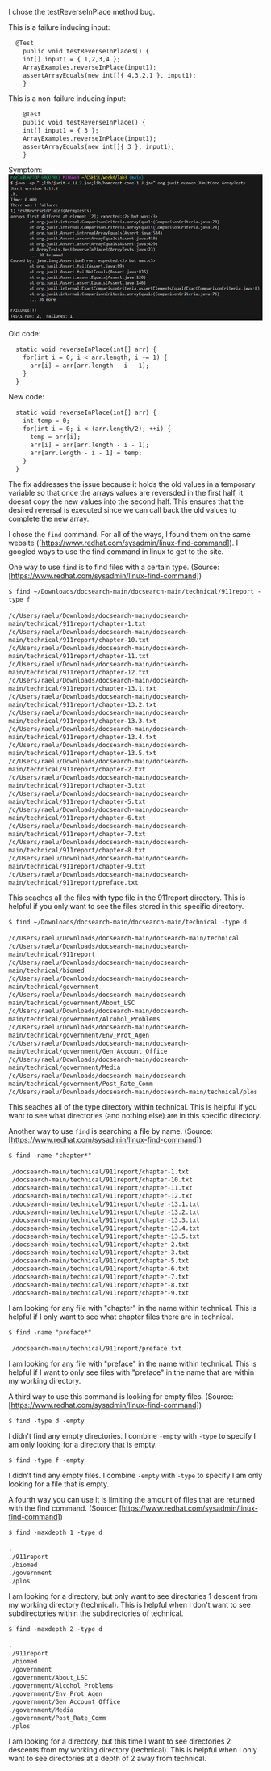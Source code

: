 I chose the testReverseInPlace method bug.

This is a failure inducing input:  
```
  @Test 
	public void testReverseInPlace3() {
    int[] input1 = { 1,2,3,4 };
    ArrayExamples.reverseInPlace(input1);
    assertArrayEquals(new int[]{ 4,3,2,1 }, input1);
	}
```  
This is a non-failure inducing input:  
```
	@Test 
	public void testReverseInPlace() {
    int[] input1 = { 3 };
    ArrayExamples.reverseInPlace(input1);
    assertArrayEquals(new int[]{ 3 }, input1);
	}
```

Symptom:
![Image](lab3_tests.png)  
  
Old code:
```
  static void reverseInPlace(int[] arr) {
    for(int i = 0; i < arr.length; i += 1) {
      arr[i] = arr[arr.length - i - 1];
    }
  }
```

New code:
```
  static void reverseInPlace(int[] arr) {
    int temp = 0;
    for(int i = 0; i < (arr.length/2); ++i) {
      temp = arr[i];
      arr[i] = arr[arr.length - i - 1];
      arr[arr.length - i - 1] = temp;
    }
  }
```  
  
  
The fix addresses the issue because it holds the old values in a temporary variable so that once the arrays values are reversded in the first half, it doesnt copy the new values into the second half. 
This ensures that the desired reversal is executed since we can call back the old values to complete the new array.  



I chose the `find` command. For all of the ways, I found them on the same website ([https://www.redhat.com/sysadmin/linux-find-command]). I googled ways to use the find command in linux to get to the site.

One way to use `find` is to find files with a certain type. (Source: [https://www.redhat.com/sysadmin/linux-find-command])
```
$ find ~/Downloads/docsearch-main/docsearch-main/technical/911report -type f

/c/Users/raelu/Downloads/docsearch-main/docsearch-main/technical/911report/chapter-1.txt
/c/Users/raelu/Downloads/docsearch-main/docsearch-main/technical/911report/chapter-10.txt
/c/Users/raelu/Downloads/docsearch-main/docsearch-main/technical/911report/chapter-11.txt
/c/Users/raelu/Downloads/docsearch-main/docsearch-main/technical/911report/chapter-12.txt
/c/Users/raelu/Downloads/docsearch-main/docsearch-main/technical/911report/chapter-13.1.txt
/c/Users/raelu/Downloads/docsearch-main/docsearch-main/technical/911report/chapter-13.2.txt
/c/Users/raelu/Downloads/docsearch-main/docsearch-main/technical/911report/chapter-13.3.txt
/c/Users/raelu/Downloads/docsearch-main/docsearch-main/technical/911report/chapter-13.4.txt
/c/Users/raelu/Downloads/docsearch-main/docsearch-main/technical/911report/chapter-13.5.txt
/c/Users/raelu/Downloads/docsearch-main/docsearch-main/technical/911report/chapter-2.txt
/c/Users/raelu/Downloads/docsearch-main/docsearch-main/technical/911report/chapter-3.txt
/c/Users/raelu/Downloads/docsearch-main/docsearch-main/technical/911report/chapter-5.txt
/c/Users/raelu/Downloads/docsearch-main/docsearch-main/technical/911report/chapter-6.txt
/c/Users/raelu/Downloads/docsearch-main/docsearch-main/technical/911report/chapter-7.txt
/c/Users/raelu/Downloads/docsearch-main/docsearch-main/technical/911report/chapter-8.txt
/c/Users/raelu/Downloads/docsearch-main/docsearch-main/technical/911report/chapter-9.txt
/c/Users/raelu/Downloads/docsearch-main/docsearch-main/technical/911report/preface.txt
```
This seaches all the files with type file in the 911report directory. This is helpful if you only want to see the files stored in this specific directory.  
  
```
$ find ~/Downloads/docsearch-main/docsearch-main/technical -type d

/c/Users/raelu/Downloads/docsearch-main/docsearch-main/technical
/c/Users/raelu/Downloads/docsearch-main/docsearch-main/technical/911report
/c/Users/raelu/Downloads/docsearch-main/docsearch-main/technical/biomed
/c/Users/raelu/Downloads/docsearch-main/docsearch-main/technical/government
/c/Users/raelu/Downloads/docsearch-main/docsearch-main/technical/government/About_LSC
/c/Users/raelu/Downloads/docsearch-main/docsearch-main/technical/government/Alcohol_Problems
/c/Users/raelu/Downloads/docsearch-main/docsearch-main/technical/government/Env_Prot_Agen
/c/Users/raelu/Downloads/docsearch-main/docsearch-main/technical/government/Gen_Account_Office
/c/Users/raelu/Downloads/docsearch-main/docsearch-main/technical/government/Media
/c/Users/raelu/Downloads/docsearch-main/docsearch-main/technical/government/Post_Rate_Comm
/c/Users/raelu/Downloads/docsearch-main/docsearch-main/technical/plos
```
This seaches all of the type directory within technical. This is helpful if you want to see what directories (and nothing else) are in this specific directory.  


Another way to use `find` is searching a file by name.  (Source: [https://www.redhat.com/sysadmin/linux-find-command])
```
$ find -name "chapter*"

./docsearch-main/technical/911report/chapter-1.txt
./docsearch-main/technical/911report/chapter-10.txt
./docsearch-main/technical/911report/chapter-11.txt
./docsearch-main/technical/911report/chapter-12.txt
./docsearch-main/technical/911report/chapter-13.1.txt
./docsearch-main/technical/911report/chapter-13.2.txt
./docsearch-main/technical/911report/chapter-13.3.txt
./docsearch-main/technical/911report/chapter-13.4.txt
./docsearch-main/technical/911report/chapter-13.5.txt
./docsearch-main/technical/911report/chapter-2.txt
./docsearch-main/technical/911report/chapter-3.txt
./docsearch-main/technical/911report/chapter-5.txt
./docsearch-main/technical/911report/chapter-6.txt
./docsearch-main/technical/911report/chapter-7.txt
./docsearch-main/technical/911report/chapter-8.txt
./docsearch-main/technical/911report/chapter-9.txt
```
I am looking for any file with "chapter" in the name within technical. This is helpful if I only want to see what chapter files there are in technical.  

```
$ find -name "preface*"

./docsearch-main/technical/911report/preface.txt
```
I am looking for any file with "preface" in the name within technical. This is helpful if I want to only see files with "preface" in the name that are within my working directory.  

A third way to use this command is looking for empty files. (Source: [https://www.redhat.com/sysadmin/linux-find-command])
```
$ find -type d -empty
```
I didn't find any empty directories. I combine `-empty` with `-type` to specify I am only looking for a directory that is empty.  

```
$ find -type f -empty
```
I didn't find any empty files. I combine `-empty` with `-type` to specify I am only looking for a file that is empty.   

A fourth way you can use it is limiting the amount of files that are returned with the find command. (Source: [https://www.redhat.com/sysadmin/linux-find-command])
```
$ find -maxdepth 1 -type d

.
./911report
./biomed
./government
./plos
```
I am looking for a directory, but only want to see directories 1 descent from my working directory (technical). This is helpful when I don't want to see subdirectories within the subdirectories of technical.  

```
$ find -maxdepth 2 -type d

.
./911report
./biomed
./government
./government/About_LSC
./government/Alcohol_Problems
./government/Env_Prot_Agen
./government/Gen_Account_Office
./government/Media
./government/Post_Rate_Comm
./plos
```
I am looking for a directory, but this time I want to see directories 2 descents from my working directory (technical). This is helpful when I only want to see directories at a depth of 2 away from technical.
